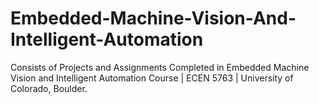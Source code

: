 # Embedded-Machine-Vision-And-Intelligent-Automation
Consists of Projects and Assignments Completed in Embedded Machine Vision and Intelligent Automation Course | ECEN 5763 | University of Colorado, Boulder.
